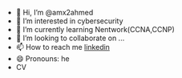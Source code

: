 - 👋 Hi, I’m @amx2ahmed
- 👀 I’m interested in cybersecurity
- 🌱 I’m currently learning Nentwork(CCNA,CCNP)
- 💞️ I’m looking to collaborate on ...
- 📫 How to reach me [linkedin](https://www.linkedin.com/in/ahmed-mohamed-59845428a/)
- 😄 Pronouns: he
- CV 
<!---
amx2ahmed/amx2ahmed is a ✨ special ✨ repository because its `README.md` (this file) appears on your GitHub profile.
You can click the Preview link to take a look at your changes.
--->
